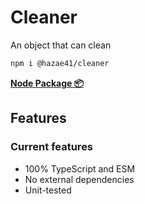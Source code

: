 # Cleaner

An object that can clean

```bash
npm i @hazae41/cleaner
```

[**Node Package 📦**](https://www.npmjs.com/package/@hazae41/cleaner)

## Features

### Current features
- 100% TypeScript and ESM
- No external dependencies
- Unit-tested
